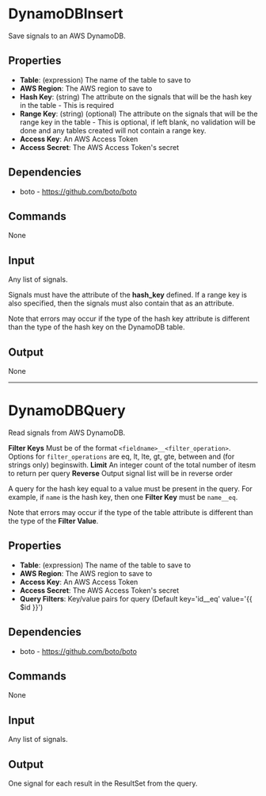 DynamoDBInsert
==============

Save signals to an AWS DynamoDB.

Properties
----------

 - **Table**: (expression) The name of the table to save to
 - **AWS Region**: The AWS region to save to
 - **Hash Key**: (string) The attribute on the signals that will be the hash key in the table - This is required
 - **Range Key**: (string) (optional) The attribute on the signals that will be the range key in the table - This is optional, if left blank, no validation will be done and any tables created will not contain a range key.
 - **Access Key**: An AWS Access Token
 - **Access Secret**: The AWS Access Token's secret


Dependencies
------------

 * boto - https://github.com/boto/boto

Commands
--------
None

Input
-----
Any list of signals.

Signals must have the attribute of the **hash_key** defined. If a range key is also specified, then the signals must also contain that as an attribute.

Note that errors may occur if the type of the hash key attribute is different than the type of the hash key on the DynamoDB table.

Output
------
None

-------------------------------------------------------------------------------

DynamoDBQuery
=============

Read signals from AWS DynamoDB.

**Filter Keys** Must be of the format `<fieldname>__<filter_operation>`. Options for `filter_operations` are eq, lt, lte, gt, gte, between and (for strings only) beginswith.
**Limit** An integer count of the total number of itesm to return per query
**Reverse** Output signal list will be in reverse order

A query for the hash key equal to a value must be present in the query. For example, if `name` is the hash key, then one **Filter Key** must be `name__eq`.

Note that errors may occur if the type of the table attribute is different than the type of the **Filter Value**.

Properties
----------

 - **Table**: (expression) The name of the table to save to
 - **AWS Region**: The AWS region to save to
 - **Access Key**: An AWS Access Token
 - **Access Secret**: The AWS Access Token's secret
 - **Query Filters**: Key/value pairs for query (Default key='id__eq' value='{{ $id }}')


Dependencies
------------

 * boto - https://github.com/boto/boto

Commands
--------
None

Input
-----
Any list of signals.

Output
------
One signal for each result in the ResultSet from the query.
